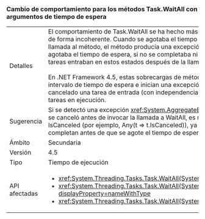 ### <a name="change-in-behavior-for-taskwaitall-methods-with-time-out-arguments"></a>Cambio de comportamiento para los métodos Task.WaitAll con argumentos de tiempo de espera

|   |   |
|---|---|
|Detalles|El comportamiento de Task.WaitAll se ha hecho más coherente en .NET 4.5. En .NET Framework 4, estos métodos se comportaban de forma incoherente. Cuando se agotaba el tiempo de espera, si una o varias tareas se completaban o cancelaban antes de la llamada al método, el método producía una excepción <xref:System.AggregateException?displayProperty=name>. Cuando se agotaba el tiempo de espera, si no se completaba ni cancelaba ninguna tarea antes de la llamada al método, pero una o varias tareas entraban en estos estados después de la llamada al método, el método pasaba a ser false.<br/><br/>En .NET Framework 4.5, estas sobrecargas de método ahora devuelven false si las tareas siguen en ejecución cuando se agota el intervalo de tiempo de espera e inician una excepción <xref:System.AggregateException?displayProperty=name> solo si se ha cancelado una tarea de entrada (con independencia de si se canceló antes o después de la llamada al método) y no hay otras tareas en ejecución.|
|Sugerencia|Si se detectó una excepción <xref:System.AggregateException?displayProperty=name> como medio de detección de una tarea que se canceló antes de invocar la llamada a WaitAll, es necesario que ese código realice la misma detección mediante la propiedad IsCanceled (por ejemplo, Any(t =&gt; t.IsCanceled)), ya que .NET 4.6 solo se iniciará en ese caso si todas las tareas esperadas se completan antes de que se agote el tiempo de espera.|
|Ámbito|Secundaria|
|Versión|4.5|
|Tipo|Tiempo de ejecución|
|API afectadas|<ul><li><xref:System.Threading.Tasks.Task.WaitAll(System.Threading.Tasks.Task[],System.Int32)?displayProperty=nameWithType></li><li><xref:System.Threading.Tasks.Task.WaitAll(System.Threading.Tasks.Task[],System.Int32,System.Threading.CancellationToken)?displayProperty=nameWithType></li><li><xref:System.Threading.Tasks.Task.WaitAll(System.Threading.Tasks.Task[],System.TimeSpan)?displayProperty=nameWithType></li></ul>|


